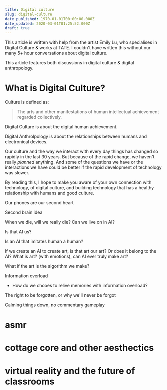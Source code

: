 ```yaml
---
title: Digital culture
slug: digital-culture
date_published: 1970-01-01T00:00:00.000Z
date_updated: 2020-03-01T01:25:52.000Z
draft: true
---
```


This article is written with help from the artist Emily Lu, who specialises in Digital Culture & works at TATE. I couldn't have written this without our many 5+ hour conversations about digital culture. 

This article features both discussions in digital culture & digital anthropology.

# What is Digital Culture?

Culture is defined as:

> The arts and other manifestations of human intellectual achievement regarded collectively.

Digital Culture is about the digital human achievement.

Digital Anthrolpology is about the relationships between humans and electronical devices.

Our culture and the way we interact with every day things has changed so rapidly in the last 30 years. But because of the rapid change, we haven't really *planned* anything. And some of the questions we have or the interactions we have could be better if the rapid development of technology was slower.

By reading this, I hope to make you aware of your own connection with technology, of digital culture, and building technology that has a healthy relationship with humans and good culture. 

Our phones are our second heart

Second brain idea

When we die, will we really die? Can we live on in AI?

Is that AI us?

Is an AI that imitates human a human?

If we create an AI to create art, is that art our art? Or does it belong to the AI? What is art? (with emotions), can AI ever truly make art? 

What if the art is the algorithm we make?

Information overload

- How do we chooes to relive memories with information overload?

The right to be forgotten, or why we'll never be forgot

Calming things down, no commentary gameplay

# asmr

# cottage core and other aesthectics

# virtual reality and the future of classrooms
